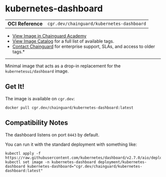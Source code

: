 <!--monopod:start-->
# kubernetes-dashboard
| | |
| - | - |
| **OCI Reference** | `cgr.dev/chainguard/kubernetes-dashboard` |


* [View Image in Chainguard Academy](https://edu.chainguard.dev/chainguard/chainguard-images/reference/kubernetes-dashboard/overview/)
* [View Image Catalog](https://console.enforce.dev/images/catalog) for a full list of available tags.
* [Contact Chainguard](https://www.chainguard.dev/chainguard-images) for enterprise support, SLAs, and access to older tags.*

---
<!--monopod:end-->

<!--overview:start-->
Minimal image that acts as a drop-in replacement for the `kubernetesui/dashboard` image.
<!--overview:end-->

<!--getting:start-->
## Get It!
The image is available on `cgr.dev`:

```
docker pull cgr.dev/chainguard/kubernetes-dashboard:latest
```
<!--getting:end-->

<!--compatibility:start-->
## Compatibility Notes

The dashboard listens on port `8443` by default.
<!--compatibility:end-->

<!--body:start-->
You can run it with the standard deployment with something like:

```
kubectl apply -f https://raw.githubusercontent.com/kubernetes/dashboard/v2.7.0/aio/deploy/recommended.yaml
kubectl set image -n kubernetes-dashboard deployment/kubernetes-dashboard kubernetes-dashboard="cgr.dev/chainguard/kubernetes-dashboard:latest"
```
<!--body:end-->
